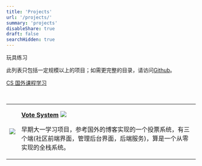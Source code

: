 ```yaml
---
title: 'Projects'
url: '/projects/'
summary: 'projects'
disableShare: true
draft: false
searchHidden: true
---
```


<p>

玩具练习

此列表只包括一定规模以上的项目；如需更完整的目录，请访问[Github](https://github.com/XmchxUp?tab=repositories&type=source)。

[CS 国外课程学习](https://xmchxup.github.io/posts/other/cs-course-learn/)

</p>

<br>
<table class="table">
   <tbody>
      <tr>
         <td class="piccol">
            <img src="https://cdn.jsdelivr.net/gh/XmchxUp/cloudimg@master/20231212/image.21w4bwpieejk.png">
         </td>
         <td class="textcol">
            <p>
               <b ><a href="https://github.com/XmchxUp/VoteSystem">Vote System</a></b>
               <img class="inline-image" src="https://skillicons.dev/icons?i=java,spring,html,css,js,bootstrap,mysql&theme=light">
            </p>
            <p>
            早期大一学习项目，参考国外的博客实现的一个投票系统，有三个端(社区前端界面，管理后台界面，后端服务)，算是一个从零实现的全栈系统。
            </p>
         </td>
      </tr>
   </tbody>
</table>
